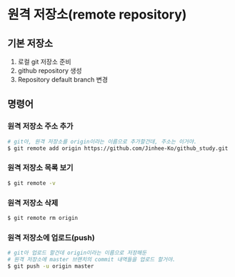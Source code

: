 # 원격 저장소(remote repository)

## 기본 저장소

1. 로컬 git 저장소 준비
2. github repository 생성
3. Repository default branch 변경



##  명령어

### 원격 저장소 주소 추가

```bash
# git아, 원격 저장소를 origin이라는 이름으로 추가할건데, 주소는 이거야.
$ git remote add origin https://github.com/Jinhee-Ko/github_study.git
```





### 원격 저장소 목록 보기

```bash
$ git remote -v
```



### 원격 저장소 삭제

```bash
$ git remote rm origin
```



### 원격 저장소에 업로드(push)

```bash
# git아 업로드 할건데 origin이라는 이름으로 저장해둔 
# 원격 저장소에 master 브랜치의 commit 내역들을 업로드 할거야.
$ git push -u origin master
```

